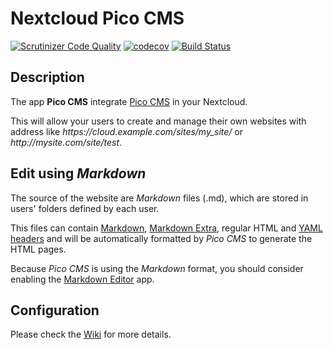 # Nextcloud Pico CMS

[![Scrutinizer Code Quality](https://scrutinizer-ci.com/g/nextcloud/cms_pico/badges/quality-score.png?b=master)](https://scrutinizer-ci.com/g/nextcloud/cms_pico/?branch=master)
[![codecov](https://codecov.io/gh/nextcloud/cms_pico/branch/master/graph/badge.svg)](https://codecov.io/gh/nextcloud/cms_pico)
[![Build Status](https://drone.nextcloud.com/api/badges/nextcloud/cms_pico/status.svg)](https://drone.nextcloud.com/nextcloud/cms_pico)

## Description

The app **Pico CMS** integrate [Pico CMS](https://picocms.org/) in your Nextcloud.

This will allow your users to create and manage their own websites with address like *https://<spam></spam>cloud.example.com\/sites\/my_site\/* or *http://<spam></spam>mysite.com\/site\/test*.

## Edit using *Markdown*

The source of the website are *Markdown* files (.md), which are stored in users' folders defined by each user.

This files can contain [Markdown](https://daringfireball.net/projects/markdown/syntax), [Markdown Extra](https://michelf.ca/projects/php-markdown/extra/), regular HTML and [YAML headers](https://en.wikipedia.org/wiki/YAML) and will be automatically formatted by *Pico CMS* to generate the HTML pages.

Because *Pico CMS* is using the *Markdown* format, you should consider enabling the [Markdown Editor](https://apps.nextcloud.com/apps/files_markdown) app.

## Configuration

Please check the [Wiki](https://github.com/nextcloud/cms_pico/wiki) for more details.
